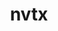 ---
title: "nvtx"
layout: cache
categories: [package, develop]
meta: {"compilers": ["apple-clang@16.0.0", "gcc@11.4.0", "gcc@13.2.0"], "num_specs": 91, "num_specs_by_stack": {"e4s": 22, "ml-darwin-aarch64-mps": 19, "ml-linux-aarch64-cpu": 25, "ml-linux-aarch64-cuda": 25, "ml-linux-x86_64-cpu": 25, "ml-linux-x86_64-cuda": 24, "root": 91}, "oss": ["sequoia", "ubuntu22.04", "ubuntu24.04"], "platforms": ["darwin", "linux"], "stacks": ["e4s", "ml-darwin-aarch64-mps", "ml-linux-aarch64-cpu", "ml-linux-aarch64-cuda", "ml-linux-x86_64-cpu", "ml-linux-x86_64-cuda", "root"], "targets": ["aarch64", "x86_64_v3"], "versions": ["3.1.0"]}
spec_details: [{"compiler": "apple-clang@16.0.0", "hash": "3a7wdztbvuwarjdjaavcrhq4rqoq5x5q", "os": "sequoia", "platform": "darwin", "size": "-", "stacks": ["ml-darwin-aarch64-mps", "root"], "target": "aarch64", "variants": ["build_system=generic", "patches:=8f82f00", "+python"], "versions": ["3.1.0"]}, {"compiler": "gcc@13.2.0", "hash": "3i4leeuv5dpcfow7zs6gz3nje4x5svup", "os": "ubuntu24.04", "platform": "linux", "size": "-", "stacks": ["ml-linux-x86_64-cpu", "ml-linux-x86_64-cuda", "root"], "target": "x86_64_v3", "variants": ["build_system=generic", "patches:=8f82f00", "+python"], "versions": ["3.1.0"]}, {"compiler": "gcc@11.4.0", "hash": "3slns2gqqeqjjyvmjzrb2ygcnnpzmr3a", "os": "ubuntu22.04", "platform": "linux", "size": "-", "stacks": ["e4s", "root"], "target": "x86_64_v3", "variants": ["build_system=generic", "patches:=8f82f00", "+python"], "versions": ["3.1.0"]}, {"compiler": "apple-clang@16.0.0", "hash": "3xl5zczusqpyqo5zkfmrhqnkfnn7ydje", "os": "sequoia", "platform": "darwin", "size": "-", "stacks": ["ml-darwin-aarch64-mps", "root"], "target": "aarch64", "variants": ["build_system=generic", "patches:=8f82f00", "+python"], "versions": ["3.1.0"]}, {"compiler": "gcc@13.2.0", "hash": "42qj6x4v4d45d2p4qn5znhk43w2dcy75", "os": "ubuntu24.04", "platform": "linux", "size": "-", "stacks": ["ml-linux-x86_64-cpu", "ml-linux-x86_64-cuda", "root"], "target": "x86_64_v3", "variants": ["build_system=generic", "patches:=8f82f00", "+python"], "versions": ["3.1.0"]}, {"compiler": "gcc@13.2.0", "hash": "4gdocvp6vyy4a5sarno7wynpeo3qqxtd", "os": "ubuntu24.04", "platform": "linux", "size": "-", "stacks": ["ml-linux-aarch64-cpu", "ml-linux-aarch64-cuda", "root"], "target": "aarch64", "variants": ["build_system=generic", "patches:=8f82f00", "+python"], "versions": ["3.1.0"]}, {"compiler": "gcc@13.2.0", "hash": "4piug6lmnbpqme63krgz2v4aouv6hbp4", "os": "ubuntu24.04", "platform": "linux", "size": "-", "stacks": ["ml-linux-aarch64-cpu", "ml-linux-aarch64-cuda", "root"], "target": "aarch64", "variants": ["build_system=generic", "patches:=8f82f00", "+python"], "versions": ["3.1.0"]}, {"compiler": "gcc@13.2.0", "hash": "5k4tmrvtyhrodicu77e2ak5pwyrbrlit", "os": "ubuntu24.04", "platform": "linux", "size": "-", "stacks": ["ml-linux-x86_64-cpu", "ml-linux-x86_64-cuda", "root"], "target": "x86_64_v3", "variants": ["build_system=generic", "patches:=8f82f00", "+python"], "versions": ["3.1.0"]}, {"compiler": "gcc@13.2.0", "hash": "5ydlwmaqyfnpw3jvw2qo7o4lxlurakn2", "os": "ubuntu24.04", "platform": "linux", "size": "-", "stacks": ["ml-linux-x86_64-cpu", "ml-linux-x86_64-cuda", "root"], "target": "x86_64_v3", "variants": ["build_system=generic", "patches:=8f82f00", "+python"], "versions": ["3.1.0"]}, {"compiler": "gcc@11.4.0", "hash": "6en6ljgxs3bulogi2ewsrvpnvjmekfpd", "os": "ubuntu22.04", "platform": "linux", "size": "-", "stacks": ["e4s", "root"], "target": "x86_64_v3", "variants": ["build_system=generic", "patches:=8f82f00", "+python"], "versions": ["3.1.0"]}, {"compiler": "apple-clang@16.0.0", "hash": "6rarbs3oe33d56flokurf4iujzjtx52j", "os": "sequoia", "platform": "darwin", "size": "-", "stacks": ["ml-darwin-aarch64-mps", "root"], "target": "aarch64", "variants": ["build_system=generic", "patches:=8f82f00", "+python"], "versions": ["3.1.0"]}, {"compiler": "gcc@11.4.0", "hash": "6vbo7un3q5in6oi6qbujojzxa5kjiutd", "os": "ubuntu22.04", "platform": "linux", "size": "-", "stacks": ["e4s", "root"], "target": "x86_64_v3", "variants": ["build_system=generic", "patches:=8f82f00", "+python"], "versions": ["3.1.0"]}, {"compiler": "gcc@13.2.0", "hash": "7drichksubkupu426kvzwf5qwj4kgdth", "os": "ubuntu24.04", "platform": "linux", "size": "-", "stacks": ["ml-linux-x86_64-cpu", "ml-linux-x86_64-cuda", "root"], "target": "x86_64_v3", "variants": ["build_system=generic", "patches:=8f82f00", "+python"], "versions": ["3.1.0"]}, {"compiler": "gcc@11.4.0", "hash": "7gnvnqhnmp7v3d5bcurphc5bhll6dxpo", "os": "ubuntu22.04", "platform": "linux", "size": "-", "stacks": ["e4s", "root"], "target": "x86_64_v3", "variants": ["build_system=generic", "patches:=8f82f00", "+python"], "versions": ["3.1.0"]}, {"compiler": "apple-clang@16.0.0", "hash": "7opmumkbyo2sg6r5zk7tk5l6ajazukqn", "os": "sequoia", "platform": "darwin", "size": "-", "stacks": ["ml-darwin-aarch64-mps", "root"], "target": "aarch64", "variants": ["build_system=generic", "patches:=8f82f00", "+python"], "versions": ["3.1.0"]}, {"compiler": "gcc@11.4.0", "hash": "7ribgiujibet4s73i663rx3h2oz7rjeb", "os": "ubuntu22.04", "platform": "linux", "size": "-", "stacks": ["e4s", "root"], "target": "x86_64_v3", "variants": ["build_system=generic", "patches:=8f82f00", "+python"], "versions": ["3.1.0"]}, {"compiler": "gcc@13.2.0", "hash": "7sxy7x2qpwgjgqogtzrzdvcupttqtdri", "os": "ubuntu24.04", "platform": "linux", "size": "-", "stacks": ["ml-linux-aarch64-cpu", "ml-linux-aarch64-cuda", "root"], "target": "aarch64", "variants": ["build_system=generic", "patches:=8f82f00", "+python"], "versions": ["3.1.0"]}, {"compiler": "gcc@13.2.0", "hash": "a7oewai7mkg2cbjznhj6mjt7qafspbsc", "os": "ubuntu24.04", "platform": "linux", "size": "-", "stacks": ["ml-linux-aarch64-cpu", "ml-linux-aarch64-cuda", "root"], "target": "aarch64", "variants": ["build_system=generic", "patches:=8f82f00", "+python"], "versions": ["3.1.0"]}, {"compiler": "gcc@13.2.0", "hash": "abq63nwaevy6ghekk24m4rc5ikxg5wqj", "os": "ubuntu24.04", "platform": "linux", "size": "-", "stacks": ["ml-linux-aarch64-cpu", "ml-linux-aarch64-cuda", "root"], "target": "aarch64", "variants": ["build_system=generic", "patches:=8f82f00", "+python"], "versions": ["3.1.0"]}, {"compiler": "gcc@11.4.0", "hash": "ah22mdoa2fnhyeblyplr5ggzhbj4aa27", "os": "ubuntu22.04", "platform": "linux", "size": "-", "stacks": ["e4s", "root"], "target": "x86_64_v3", "variants": ["build_system=generic", "patches:=8f82f00", "+python"], "versions": ["3.1.0"]}, {"compiler": "gcc@11.4.0", "hash": "axyzja6cqea5fykfl7v23i5q5zjlcvlx", "os": "ubuntu22.04", "platform": "linux", "size": "-", "stacks": ["e4s", "root"], "target": "x86_64_v3", "variants": ["build_system=generic", "patches:=8f82f00", "+python"], "versions": ["3.1.0"]}, {"compiler": "gcc@13.2.0", "hash": "bbm44yd5uamz7edhybototikndgffimx", "os": "ubuntu24.04", "platform": "linux", "size": "-", "stacks": ["ml-linux-x86_64-cpu", "ml-linux-x86_64-cuda", "root"], "target": "x86_64_v3", "variants": ["build_system=generic", "patches:=8f82f00", "+python"], "versions": ["3.1.0"]}, {"compiler": "apple-clang@16.0.0", "hash": "clahax7pkn25gxnlt5oba3qsqvsjws46", "os": "sequoia", "platform": "darwin", "size": "-", "stacks": ["ml-darwin-aarch64-mps", "root"], "target": "aarch64", "variants": ["build_system=generic", "patches:=8f82f00", "+python"], "versions": ["3.1.0"]}, {"compiler": "gcc@13.2.0", "hash": "coz5hwjgwhyfryfa7iacq7ohfjxlblts", "os": "ubuntu24.04", "platform": "linux", "size": "-", "stacks": ["ml-linux-x86_64-cpu", "ml-linux-x86_64-cuda", "root"], "target": "x86_64_v3", "variants": ["build_system=generic", "patches:=8f82f00", "+python"], "versions": ["3.1.0"]}, {"compiler": "apple-clang@16.0.0", "hash": "czxgst7xw3he6s7eqoa6755rrffhz4gm", "os": "sequoia", "platform": "darwin", "size": "-", "stacks": ["ml-darwin-aarch64-mps", "root"], "target": "aarch64", "variants": ["build_system=generic", "patches:=8f82f00", "+python"], "versions": ["3.1.0"]}, {"compiler": "apple-clang@16.0.0", "hash": "dgu5wvzf4jqsbvejouimgkta7jxkiu22", "os": "sequoia", "platform": "darwin", "size": "-", "stacks": ["ml-darwin-aarch64-mps", "root"], "target": "aarch64", "variants": ["build_system=generic", "patches:=8f82f00", "+python"], "versions": ["3.1.0"]}, {"compiler": "gcc@13.2.0", "hash": "dyzmqcelsrauxc7wjjilwjru76fjrwjv", "os": "ubuntu24.04", "platform": "linux", "size": "-", "stacks": ["ml-linux-x86_64-cpu", "ml-linux-x86_64-cuda", "root"], "target": "x86_64_v3", "variants": ["build_system=generic", "patches:=8f82f00", "+python"], "versions": ["3.1.0"]}, {"compiler": "gcc@11.4.0", "hash": "e556xq7xesnor53zoqbkjgs5yz4iqyvj", "os": "ubuntu22.04", "platform": "linux", "size": "-", "stacks": ["e4s", "root"], "target": "x86_64_v3", "variants": ["build_system=generic", "patches:=8f82f00", "+python"], "versions": ["3.1.0"]}, {"compiler": "gcc@13.2.0", "hash": "eg7uzdgecdncvxn25z2j5qgnnl7zp7c2", "os": "ubuntu24.04", "platform": "linux", "size": "-", "stacks": ["ml-linux-x86_64-cpu", "ml-linux-x86_64-cuda", "root"], "target": "x86_64_v3", "variants": ["build_system=generic", "patches:=8f82f00", "+python"], "versions": ["3.1.0"]}, {"compiler": "gcc@11.4.0", "hash": "enzehsdly3wj4krqcjghf7c52zgf2ep4", "os": "ubuntu22.04", "platform": "linux", "size": "-", "stacks": ["e4s", "root"], "target": "x86_64_v3", "variants": ["build_system=generic", "patches:=8f82f00", "+python"], "versions": ["3.1.0"]}, {"compiler": "apple-clang@16.0.0", "hash": "epzl7dgiu2dv36nhalekj4hruyjogc5o", "os": "sequoia", "platform": "darwin", "size": "-", "stacks": ["ml-darwin-aarch64-mps", "root"], "target": "aarch64", "variants": ["build_system=generic", "patches:=8f82f00", "+python"], "versions": ["3.1.0"]}, {"compiler": "gcc@13.2.0", "hash": "fhyioew6odssm5fvjvwqukrob6327moa", "os": "ubuntu24.04", "platform": "linux", "size": "-", "stacks": ["ml-linux-aarch64-cpu", "ml-linux-aarch64-cuda", "root"], "target": "aarch64", "variants": ["build_system=generic", "patches:=8f82f00", "+python"], "versions": ["3.1.0"]}, {"compiler": "gcc@13.2.0", "hash": "gs2bwv6i2he35ik3kj6q2opxvdb6ps52", "os": "ubuntu24.04", "platform": "linux", "size": "-", "stacks": ["ml-linux-aarch64-cpu", "ml-linux-aarch64-cuda", "root"], "target": "aarch64", "variants": ["build_system=generic", "patches:=8f82f00", "+python"], "versions": ["3.1.0"]}, {"compiler": "gcc@13.2.0", "hash": "h5ougqpkr44low6yfdtkjuier7ub53cv", "os": "ubuntu24.04", "platform": "linux", "size": "-", "stacks": ["ml-linux-x86_64-cpu", "ml-linux-x86_64-cuda", "root"], "target": "x86_64_v3", "variants": ["build_system=generic", "patches:=8f82f00", "+python"], "versions": ["3.1.0"]}, {"compiler": "gcc@11.4.0", "hash": "hurv5bljseqqse5tnm52df3zxibcyjce", "os": "ubuntu22.04", "platform": "linux", "size": "-", "stacks": ["e4s", "root"], "target": "x86_64_v3", "variants": ["build_system=generic", "patches:=8f82f00", "+python"], "versions": ["3.1.0"]}, {"compiler": "gcc@13.2.0", "hash": "hyo43bgy6oderfsljiiqape2dohbz6fl", "os": "ubuntu24.04", "platform": "linux", "size": "-", "stacks": ["ml-linux-x86_64-cpu", "root"], "target": "x86_64_v3", "variants": ["build_system=generic", "patches:=8f82f00", "+python"], "versions": ["3.1.0"]}, {"compiler": "apple-clang@16.0.0", "hash": "hyqzniau4giaxwozpqhma3yv6v2ldxqv", "os": "sequoia", "platform": "darwin", "size": "-", "stacks": ["ml-darwin-aarch64-mps", "root"], "target": "aarch64", "variants": ["build_system=generic", "patches:=8f82f00", "+python"], "versions": ["3.1.0"]}, {"compiler": "gcc@11.4.0", "hash": "hzgq2v7opl6qdn7wafxcxbsblltr4hsp", "os": "ubuntu22.04", "platform": "linux", "size": "-", "stacks": ["e4s", "root"], "target": "x86_64_v3", "variants": ["build_system=generic", "patches:=8f82f00", "+python"], "versions": ["3.1.0"]}, {"compiler": "apple-clang@16.0.0", "hash": "i7lwvbqkj5regtul4n3oihnb7vkyprpi", "os": "sequoia", "platform": "darwin", "size": "-", "stacks": ["ml-darwin-aarch64-mps", "root"], "target": "aarch64", "variants": ["build_system=generic", "patches:=8f82f00", "+python"], "versions": ["3.1.0"]}, {"compiler": "gcc@13.2.0", "hash": "imb6surslvocwbmfhibbskrrl2q7c5su", "os": "ubuntu24.04", "platform": "linux", "size": "-", "stacks": ["ml-linux-x86_64-cpu", "ml-linux-x86_64-cuda", "root"], "target": "x86_64_v3", "variants": ["build_system=generic", "patches:=8f82f00", "+python"], "versions": ["3.1.0"]}, {"compiler": "apple-clang@16.0.0", "hash": "iszkv2tpqg6lsuimbnofxpty5nzp67s6", "os": "sequoia", "platform": "darwin", "size": "-", "stacks": ["ml-darwin-aarch64-mps", "root"], "target": "aarch64", "variants": ["build_system=generic", "patches:=8f82f00", "+python"], "versions": ["3.1.0"]}, {"compiler": "gcc@13.2.0", "hash": "jjjwhkxj2cy2gv7eyy4jlmkg7dljzxaz", "os": "ubuntu24.04", "platform": "linux", "size": "-", "stacks": ["ml-linux-aarch64-cpu", "ml-linux-aarch64-cuda", "root"], "target": "aarch64", "variants": ["build_system=generic", "patches:=8f82f00", "+python"], "versions": ["3.1.0"]}, {"compiler": "gcc@13.2.0", "hash": "knmpxykrykbvgxh6dpueyxsjm2rlyyny", "os": "ubuntu24.04", "platform": "linux", "size": "-", "stacks": ["ml-linux-aarch64-cpu", "ml-linux-aarch64-cuda", "root"], "target": "aarch64", "variants": ["build_system=generic", "patches:=8f82f00", "+python"], "versions": ["3.1.0"]}, {"compiler": "gcc@11.4.0", "hash": "kv4mkdafkvf7rrpf3jgley3ep75nb3hr", "os": "ubuntu22.04", "platform": "linux", "size": "-", "stacks": ["e4s", "root"], "target": "x86_64_v3", "variants": ["build_system=generic", "patches:=8f82f00", "+python"], "versions": ["3.1.0"]}, {"compiler": "gcc@13.2.0", "hash": "kvjkuijomdievfpqhijohcv6qugkk3c2", "os": "ubuntu24.04", "platform": "linux", "size": "-", "stacks": ["ml-linux-x86_64-cpu", "ml-linux-x86_64-cuda", "root"], "target": "x86_64_v3", "variants": ["build_system=generic", "patches:=8f82f00", "+python"], "versions": ["3.1.0"]}, {"compiler": "gcc@13.2.0", "hash": "l72bu5ybfkzkvt2ehema4lklia3hjxip", "os": "ubuntu24.04", "platform": "linux", "size": "-", "stacks": ["ml-linux-aarch64-cpu", "ml-linux-aarch64-cuda", "root"], "target": "aarch64", "variants": ["build_system=generic", "patches:=8f82f00", "+python"], "versions": ["3.1.0"]}, {"compiler": "gcc@11.4.0", "hash": "lh7rmttn2k5ntc2l3dk23eiaavrm5td4", "os": "ubuntu22.04", "platform": "linux", "size": "-", "stacks": ["e4s", "root"], "target": "x86_64_v3", "variants": ["build_system=generic", "patches:=8f82f00", "+python"], "versions": ["3.1.0"]}, {"compiler": "gcc@11.4.0", "hash": "lkni7v32ibb2r5reqeffci6geegcyevk", "os": "ubuntu22.04", "platform": "linux", "size": "-", "stacks": ["e4s", "root"], "target": "x86_64_v3", "variants": ["build_system=generic", "patches:=8f82f00", "+python"], "versions": ["3.1.0"]}, {"compiler": "apple-clang@16.0.0", "hash": "lvxgtwk5xfdi3vam4uyi4xaljeckwffd", "os": "sequoia", "platform": "darwin", "size": "-", "stacks": ["ml-darwin-aarch64-mps", "root"], "target": "aarch64", "variants": ["build_system=generic", "patches:=8f82f00", "+python"], "versions": ["3.1.0"]}, {"compiler": "gcc@13.2.0", "hash": "na4h36zw4hzoboxe3c3u4ta57fcxkdrp", "os": "ubuntu24.04", "platform": "linux", "size": "-", "stacks": ["ml-linux-aarch64-cpu", "ml-linux-aarch64-cuda", "root"], "target": "aarch64", "variants": ["build_system=generic", "patches:=8f82f00", "+python"], "versions": ["3.1.0"]}, {"compiler": "gcc@13.2.0", "hash": "nktu432djtpdsfrixllzh5owly7hrc4y", "os": "ubuntu24.04", "platform": "linux", "size": "-", "stacks": ["ml-linux-aarch64-cpu", "ml-linux-aarch64-cuda", "root"], "target": "aarch64", "variants": ["build_system=generic", "patches:=8f82f00", "+python"], "versions": ["3.1.0"]}, {"compiler": "apple-clang@16.0.0", "hash": "nu4tyjectr4jnr2viicktqa7eu6wphwk", "os": "sequoia", "platform": "darwin", "size": "-", "stacks": ["ml-darwin-aarch64-mps", "root"], "target": "aarch64", "variants": ["build_system=generic", "patches:=8f82f00", "+python"], "versions": ["3.1.0"]}, {"compiler": "gcc@13.2.0", "hash": "o23siarsofc6oew3uejumoywgk4nv7dg", "os": "ubuntu24.04", "platform": "linux", "size": "-", "stacks": ["ml-linux-x86_64-cpu", "ml-linux-x86_64-cuda", "root"], "target": "x86_64_v3", "variants": ["build_system=generic", "patches:=8f82f00", "+python"], "versions": ["3.1.0"]}, {"compiler": "gcc@13.2.0", "hash": "o2nk32y56suvug6dv2apbrwfy3zvfsbk", "os": "ubuntu24.04", "platform": "linux", "size": "-", "stacks": ["ml-linux-x86_64-cpu", "ml-linux-x86_64-cuda", "root"], "target": "x86_64_v3", "variants": ["build_system=generic", "patches:=8f82f00", "+python"], "versions": ["3.1.0"]}, {"compiler": "gcc@13.2.0", "hash": "o2w4fi4lwitqbrwowann4yjl77iqrmf6", "os": "ubuntu24.04", "platform": "linux", "size": "-", "stacks": ["ml-linux-aarch64-cpu", "ml-linux-aarch64-cuda", "root"], "target": "aarch64", "variants": ["build_system=generic", "patches:=8f82f00", "+python"], "versions": ["3.1.0"]}, {"compiler": "gcc@13.2.0", "hash": "o4eign6zzgf5pfjfg4yaj6gdivdwqsda", "os": "ubuntu24.04", "platform": "linux", "size": "-", "stacks": ["ml-linux-aarch64-cpu", "ml-linux-aarch64-cuda", "root"], "target": "aarch64", "variants": ["build_system=generic", "patches:=8f82f00", "+python"], "versions": ["3.1.0"]}, {"compiler": "apple-clang@16.0.0", "hash": "obghvagxuna7zxfn4dy66ilyxrdzuqgn", "os": "sequoia", "platform": "darwin", "size": "-", "stacks": ["ml-darwin-aarch64-mps", "root"], "target": "aarch64", "variants": ["build_system=generic", "patches:=8f82f00", "+python"], "versions": ["3.1.0"]}, {"compiler": "apple-clang@16.0.0", "hash": "oln626q47qs57fouaaugufgao7fuh6ch", "os": "sequoia", "platform": "darwin", "size": "-", "stacks": ["ml-darwin-aarch64-mps", "root"], "target": "aarch64", "variants": ["build_system=generic", "patches:=8f82f00", "+python"], "versions": ["3.1.0"]}, {"compiler": "apple-clang@16.0.0", "hash": "ophos4w2ug7mlyeytb3cn2t54abhsc73", "os": "sequoia", "platform": "darwin", "size": "-", "stacks": ["ml-darwin-aarch64-mps", "root"], "target": "aarch64", "variants": ["build_system=generic", "patches:=8f82f00", "+python"], "versions": ["3.1.0"]}, {"compiler": "gcc@11.4.0", "hash": "oswaar5p6zdkgnnowcpqllrnun7glnbp", "os": "ubuntu22.04", "platform": "linux", "size": "-", "stacks": ["e4s", "root"], "target": "x86_64_v3", "variants": ["build_system=generic", "patches:=8f82f00", "+python"], "versions": ["3.1.0"]}, {"compiler": "gcc@13.2.0", "hash": "pk5ftfsbloner5qs46ebs27dfr44ggbo", "os": "ubuntu24.04", "platform": "linux", "size": "-", "stacks": ["ml-linux-aarch64-cpu", "ml-linux-aarch64-cuda", "root"], "target": "aarch64", "variants": ["build_system=generic", "patches:=8f82f00", "+python"], "versions": ["3.1.0"]}, {"compiler": "gcc@13.2.0", "hash": "qehp5pkbkqpf746z4e5l2wpjey336jzg", "os": "ubuntu24.04", "platform": "linux", "size": "-", "stacks": ["ml-linux-x86_64-cpu", "ml-linux-x86_64-cuda", "root"], "target": "x86_64_v3", "variants": ["build_system=generic", "patches:=8f82f00", "+python"], "versions": ["3.1.0"]}, {"compiler": "apple-clang@16.0.0", "hash": "qkg22lwhzglflshlmibgrfdvejdnxtaw", "os": "sequoia", "platform": "darwin", "size": "-", "stacks": ["ml-darwin-aarch64-mps", "root"], "target": "aarch64", "variants": ["build_system=generic", "patches:=8f82f00", "+python"], "versions": ["3.1.0"]}, {"compiler": "gcc@13.2.0", "hash": "qx3of5md2boy73ijwkdjhn7kgv2khz2p", "os": "ubuntu24.04", "platform": "linux", "size": "-", "stacks": ["ml-linux-x86_64-cpu", "ml-linux-x86_64-cuda", "root"], "target": "x86_64_v3", "variants": ["build_system=generic", "patches:=8f82f00", "+python"], "versions": ["3.1.0"]}, {"compiler": "gcc@13.2.0", "hash": "r77kt6honksq7pyklskuwji3k6s7zoc2", "os": "ubuntu24.04", "platform": "linux", "size": "-", "stacks": ["ml-linux-x86_64-cpu", "ml-linux-x86_64-cuda", "root"], "target": "x86_64_v3", "variants": ["build_system=generic", "patches:=8f82f00", "+python"], "versions": ["3.1.0"]}, {"compiler": "gcc@13.2.0", "hash": "rife37tllrgrdcdalyer4d2m3cb57ieg", "os": "ubuntu24.04", "platform": "linux", "size": "-", "stacks": ["ml-linux-x86_64-cpu", "ml-linux-x86_64-cuda", "root"], "target": "x86_64_v3", "variants": ["build_system=generic", "patches:=8f82f00", "+python"], "versions": ["3.1.0"]}, {"compiler": "gcc@13.2.0", "hash": "rmhfvdx66dc27d4y2ljfnhp7wgyxlxte", "os": "ubuntu24.04", "platform": "linux", "size": "-", "stacks": ["ml-linux-aarch64-cpu", "ml-linux-aarch64-cuda", "root"], "target": "aarch64", "variants": ["build_system=generic", "patches:=8f82f00", "+python"], "versions": ["3.1.0"]}, {"compiler": "gcc@11.4.0", "hash": "rnd2q3zy6xwks3cjpzvekrgm3ixjcbbt", "os": "ubuntu22.04", "platform": "linux", "size": "-", "stacks": ["e4s", "root"], "target": "x86_64_v3", "variants": ["build_system=generic", "patches:=8f82f00", "+python"], "versions": ["3.1.0"]}, {"compiler": "gcc@13.2.0", "hash": "rnefh35z3prjihoter4wpup2cekvar6j", "os": "ubuntu24.04", "platform": "linux", "size": "-", "stacks": ["ml-linux-aarch64-cpu", "ml-linux-aarch64-cuda", "root"], "target": "aarch64", "variants": ["build_system=generic", "patches:=8f82f00", "+python"], "versions": ["3.1.0"]}, {"compiler": "gcc@11.4.0", "hash": "rzdoccmbuwzqjmtwopjnkm5t2alupup4", "os": "ubuntu22.04", "platform": "linux", "size": "-", "stacks": ["e4s", "root"], "target": "x86_64_v3", "variants": ["build_system=generic", "patches:=8f82f00", "+python"], "versions": ["3.1.0"]}, {"compiler": "gcc@13.2.0", "hash": "sdymc4u3jii4gfdq47knqucm2ob3ghje", "os": "ubuntu24.04", "platform": "linux", "size": "-", "stacks": ["ml-linux-aarch64-cpu", "ml-linux-aarch64-cuda", "root"], "target": "aarch64", "variants": ["build_system=generic", "patches:=8f82f00", "+python"], "versions": ["3.1.0"]}, {"compiler": "gcc@13.2.0", "hash": "sk6buo7cnciuionqizbrpzqwfducai5g", "os": "ubuntu24.04", "platform": "linux", "size": "-", "stacks": ["ml-linux-x86_64-cpu", "ml-linux-x86_64-cuda", "root"], "target": "x86_64_v3", "variants": ["build_system=generic", "patches:=8f82f00", "+python"], "versions": ["3.1.0"]}, {"compiler": "gcc@13.2.0", "hash": "t7tzqirjsh6jaixjj3z5c7hz2em5db6v", "os": "ubuntu24.04", "platform": "linux", "size": "-", "stacks": ["ml-linux-x86_64-cpu", "ml-linux-x86_64-cuda", "root"], "target": "x86_64_v3", "variants": ["build_system=generic", "patches:=8f82f00", "+python"], "versions": ["3.1.0"]}, {"compiler": "gcc@11.4.0", "hash": "tud7wxkcrtu65iyai4affev2eiy6dafv", "os": "ubuntu22.04", "platform": "linux", "size": "-", "stacks": ["e4s", "root"], "target": "x86_64_v3", "variants": ["build_system=generic", "patches:=8f82f00", "+python"], "versions": ["3.1.0"]}, {"compiler": "gcc@11.4.0", "hash": "uiktm3yyhmwydbxiv3kuacvvt6yndgd7", "os": "ubuntu22.04", "platform": "linux", "size": "-", "stacks": ["e4s", "root"], "target": "x86_64_v3", "variants": ["build_system=generic", "patches:=8f82f00", "+python"], "versions": ["3.1.0"]}, {"compiler": "gcc@13.2.0", "hash": "um5v76zajwaut2nurmlrhnxpfetp4cq4", "os": "ubuntu24.04", "platform": "linux", "size": "-", "stacks": ["ml-linux-x86_64-cpu", "ml-linux-x86_64-cuda", "root"], "target": "x86_64_v3", "variants": ["build_system=generic", "patches:=8f82f00", "+python"], "versions": ["3.1.0"]}, {"compiler": "gcc@13.2.0", "hash": "umvyyzwma5p2b7ngbfkwsq3aaioswmra", "os": "ubuntu24.04", "platform": "linux", "size": "-", "stacks": ["ml-linux-aarch64-cpu", "ml-linux-aarch64-cuda", "root"], "target": "aarch64", "variants": ["build_system=generic", "patches:=8f82f00", "+python"], "versions": ["3.1.0"]}, {"compiler": "apple-clang@16.0.0", "hash": "v7xl4l3f33o7mrl3lbj4qxsibm76f4ag", "os": "sequoia", "platform": "darwin", "size": "-", "stacks": ["ml-darwin-aarch64-mps", "root"], "target": "aarch64", "variants": ["build_system=generic", "patches:=8f82f00", "+python"], "versions": ["3.1.0"]}, {"compiler": "gcc@13.2.0", "hash": "vgie7vnrnk6uyi56e6ygxgdsbwc4dvxw", "os": "ubuntu24.04", "platform": "linux", "size": "-", "stacks": ["ml-linux-aarch64-cpu", "ml-linux-aarch64-cuda", "root"], "target": "aarch64", "variants": ["build_system=generic", "patches:=8f82f00", "+python"], "versions": ["3.1.0"]}, {"compiler": "gcc@13.2.0", "hash": "vvhl4gz6dyf76ed56mrctrtse52vpspe", "os": "ubuntu24.04", "platform": "linux", "size": "-", "stacks": ["ml-linux-aarch64-cpu", "ml-linux-aarch64-cuda", "root"], "target": "aarch64", "variants": ["build_system=generic", "patches:=8f82f00", "+python"], "versions": ["3.1.0"]}, {"compiler": "gcc@11.4.0", "hash": "wmxce5nfnhk3smt5lwadeu4f3axw2ui4", "os": "ubuntu22.04", "platform": "linux", "size": "-", "stacks": ["e4s", "root"], "target": "x86_64_v3", "variants": ["build_system=generic", "patches:=8f82f00", "+python"], "versions": ["3.1.0"]}, {"compiler": "gcc@11.4.0", "hash": "x3jvxvn5nvgheg5v2t6lmvjtsoyfk5zq", "os": "ubuntu22.04", "platform": "linux", "size": "-", "stacks": ["e4s", "root"], "target": "x86_64_v3", "variants": ["build_system=generic", "patches:=8f82f00", "+python"], "versions": ["3.1.0"]}, {"compiler": "gcc@13.2.0", "hash": "x5wbauzpuqw4vwll737zodv2g2rozvtw", "os": "ubuntu24.04", "platform": "linux", "size": "-", "stacks": ["ml-linux-aarch64-cpu", "ml-linux-aarch64-cuda", "root"], "target": "aarch64", "variants": ["build_system=generic", "patches:=8f82f00", "+python"], "versions": ["3.1.0"]}, {"compiler": "gcc@13.2.0", "hash": "xbkmyknqqmnokkh2noahseo2whvzrg7c", "os": "ubuntu24.04", "platform": "linux", "size": "-", "stacks": ["ml-linux-aarch64-cpu", "ml-linux-aarch64-cuda", "root"], "target": "aarch64", "variants": ["build_system=generic", "patches:=8f82f00", "+python"], "versions": ["3.1.0"]}, {"compiler": "apple-clang@16.0.0", "hash": "xglliuckyw7y3gxli3fxaf5u3pvbcfs4", "os": "sequoia", "platform": "darwin", "size": "-", "stacks": ["ml-darwin-aarch64-mps", "root"], "target": "aarch64", "variants": ["build_system=generic", "patches:=8f82f00", "+python"], "versions": ["3.1.0"]}, {"compiler": "gcc@13.2.0", "hash": "xlzzpygugvromyla5mngosvcckebodg3", "os": "ubuntu24.04", "platform": "linux", "size": "-", "stacks": ["ml-linux-x86_64-cpu", "ml-linux-x86_64-cuda", "root"], "target": "x86_64_v3", "variants": ["build_system=generic", "patches:=8f82f00", "+python"], "versions": ["3.1.0"]}, {"compiler": "gcc@13.2.0", "hash": "y6mbsxkmwrk54govrb7wkwj6iuq53qpz", "os": "ubuntu24.04", "platform": "linux", "size": "-", "stacks": ["ml-linux-x86_64-cpu", "ml-linux-x86_64-cuda", "root"], "target": "x86_64_v3", "variants": ["build_system=generic", "patches:=8f82f00", "+python"], "versions": ["3.1.0"]}, {"compiler": "gcc@13.2.0", "hash": "yc7whkcjwlktm2o6z6l4wthciq5st6om", "os": "ubuntu24.04", "platform": "linux", "size": "-", "stacks": ["ml-linux-x86_64-cpu", "ml-linux-x86_64-cuda", "root"], "target": "x86_64_v3", "variants": ["build_system=generic", "patches:=8f82f00", "+python"], "versions": ["3.1.0"]}, {"compiler": "gcc@11.4.0", "hash": "ymcjzoe7ipn7ommtxlpxhiua3n65yqqx", "os": "ubuntu22.04", "platform": "linux", "size": "-", "stacks": ["e4s", "root"], "target": "x86_64_v3", "variants": ["build_system=generic", "patches:=8f82f00", "+python"], "versions": ["3.1.0"]}, {"compiler": "gcc@13.2.0", "hash": "zqys3eesgs2cqb4rs6xz6i6wjrbvkaqp", "os": "ubuntu24.04", "platform": "linux", "size": "-", "stacks": ["ml-linux-aarch64-cpu", "ml-linux-aarch64-cuda", "root"], "target": "aarch64", "variants": ["build_system=generic", "patches:=8f82f00", "+python"], "versions": ["3.1.0"]}, {"compiler": "gcc@13.2.0", "hash": "zymcjw3dgefba2nib22p36t5av3huq3l", "os": "ubuntu24.04", "platform": "linux", "size": "-", "stacks": ["ml-linux-aarch64-cpu", "ml-linux-aarch64-cuda", "root"], "target": "aarch64", "variants": ["build_system=generic", "patches:=8f82f00", "+python"], "versions": ["3.1.0"]}]
---